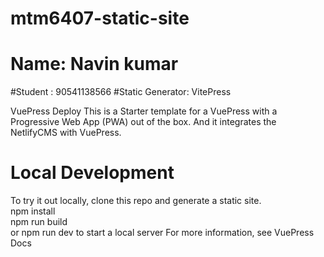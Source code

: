 # mtm6407-static-site

# Name: Navin kumar
#Student : 90541138566
#Static Generator: VitePress

VuePress Deploy
This is a Starter template for a VuePress with a Progressive Web App (PWA) out of the box.
And it integrates the NetlifyCMS with VuePress.

#  Local Development
To try it out locally, clone this repo and generate a static site.  
  npm install  
  npm run build  
  or npm run dev to start a local server 
  For more information, see VuePress Docs
